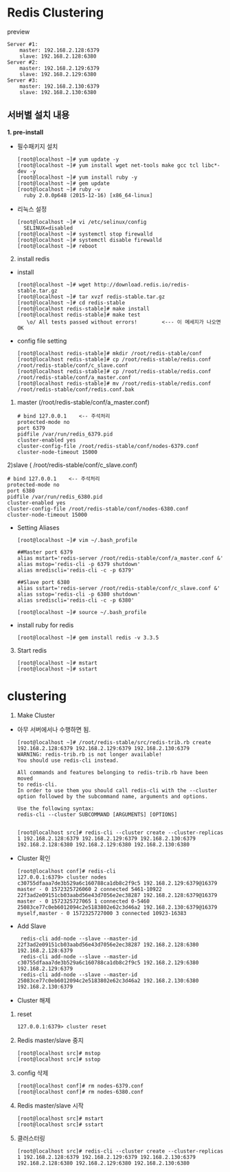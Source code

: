 
# Redis Clustering

   preview
   
    Server #1: 
        master: 192.168.2.128:6379
        slave: 192.168.2.128:6380
    Server #2: 
        master: 192.168.2.129:6379
        slave: 192.168.2.129:6380
    Server #3: 
        master: 192.168.2.130:6379
        slave: 192.168.2.130:6380


## 서버별 설치 내용

**1. pre-install**

- 필수패키지 설치

      [root@localhost ~]# yum update -y
      [root@localhost ~]# yum install wget net-tools make gcc tcl libc*-dev -y
      [root@localhost ~]# yum install ruby -y
      [root@localhost ~]# gem update
      [root@localhost ~]# ruby -v
        ruby 2.0.0p648 (2015-12-16) [x86_64-linux]

- 리눅스 설정

      [root@localhost ~]# vi /etc/selinux/config
        SELINUX=disabled
      [root@localhost ~]# systemctl stop firewalld
      [root@localhost ~]# systemctl disable firewalld
      [root@localhost ~]# reboot

2. install redis

- install

      [root@localhost ~]# wget http://download.redis.io/redis-stable.tar.gz
      [root@localhost ~]# tar xvzf redis-stable.tar.gz
      [root@localhost ~]# cd redis-stable
      [root@localhost redis-stable]# make install
      [root@localhost redis-stable]# make test
         \o/ All tests passed without errors!        <--- 이 메세지가 나오면 OK

- config file setting

      [root@localhost redis-stable]# mkdir /root/redis-stable/conf
      [root@localhost redis-stable]# cp /root/redis-stable/redis.conf /root/redis-stable/conf/c_slave.conf
      [root@localhost redis-stable]# cp /root/redis-stable/redis.conf /root/redis-stable/conf/a_master.conf
      [root@localhost redis-stable]# mv /root/redis-stable/redis.conf /root/redis-stable/conf/redis.conf.bak

1) master (/root/redis-stable/conf/a_master.conf)

       # bind 127.0.0.1    <-- 주석처리
       protected-mode no
       port 6379
       pidfile /var/run/redis_6379.pid
       cluster-enabled yes
       cluster-config-file /root/redis-stable/conf/nodes-6379.conf
       cluster-node-timeout 15000

2)slave ( /root/redis-stable/conf/c_slave.conf)

    # bind 127.0.0.1    <-- 주석처리
    protected-mode no
    port 6380
    pidfile /var/run/redis_6380.pid
    cluster-enabled yes
    cluster-config-file /root/redis-stable/conf/nodes-6380.conf
    cluster-node-timeout 15000

- Setting Aliases

      [root@localhost ~]# vim ~/.bash_profile
    
      ##Master port 6379
      alias mstart='redis-server /root/redis-stable/conf/a_master.conf &'
      alias mstop='redis-cli -p 6379 shutdown'
      alias mrediscli='redis-cli -c -p 6379'
    
      ##Slave port 6380
      alias sstart='redis-server /root/redis-stable/conf/c_slave.conf &'
      alias sstop='redis-cli -p 6380 shutdown'
      alias srediscli='redis-cli -c -p 6380'
    
      [root@localhost ~]# source ~/.bash_profile

- install ruby for redis

      [root@localhost ~]# gem install redis -v 3.3.5

3. Start redis

       [root@localhost ~]# mstart
       [root@localhost ~]# sstart

# clustering

1. Make Cluster
- 아무 서버에서나 수행하면 됨.

      [root@localhost ~]# /root/redis-stable/src/redis-trib.rb create 192.168.2.128:6379 192.168.2.129:6379 192.168.2.130:6379
      WARNING: redis-trib.rb is not longer available!
      You should use redis-cli instead.
    
      All commands and features belonging to redis-trib.rb have been moved
      to redis-cli.
      In order to use them you should call redis-cli with the --cluster
      option followed by the subcommand name, arguments and options.
    
      Use the following syntax:
      redis-cli --cluster SUBCOMMAND [ARGUMENTS] [OPTIONS]
    
    
      [root@localhost src]# redis-cli --cluster create --cluster-replicas 1 192.168.2.128:6379 192.168.2.129:6379 192.168.2.130:6379 192.168.2.128:6380 192.168.2.129:6380 192.168.2.130:6380


- Cluster 확인

      [root@localhost conf]# redis-cli
      127.0.0.1:6379> cluster nodes
      c30755dfaaa7de3b529a6c160788ca1db8c2f9c5 192.168.2.129:6379@16379 master - 0 1572325726060 2 connected 5461-10922
      22f3ad2e09151cb03aabd56e43d7056e2ec38287 192.168.2.128:6379@16379 master - 0 1572325727065 1 connected 0-5460
      25083ce77c0eb6012094c2e5183802e62c3d46a2 192.168.2.130:6379@16379 myself,master - 0 1572325727000 3 connected 10923-16383

* Add Slave

       redis-cli add-node --slave --master-id 22f3ad2e09151cb03aabd56e43d7056e2ec38287 192.168.2.128:6380 192.168.2.128:6379
       redis-cli add-node --slave --master-id c30755dfaaa7de3b529a6c160788ca1db8c2f9c5 192.168.2.129:6380 192.168.2.129:6379
       redis-cli add-node --slave --master-id 25083ce77c0eb6012094c2e5183802e62c3d46a2 192.168.2.130:6380 192.168.2.130:6379


- Cluster 해제

1. reset

       127.0.0.1:6379> cluster reset

2. Redis master/slave 중지

       [root@localhost src]# mstop
       [root@localhost src]# sstop

3. config 삭제

       [root@localhost conf]# rm nodes-6379.conf
       [root@localhost conf]# rm nodes-6380.conf

4. Redis master/slave 시작

       [root@localhost src]# mstart
       [root@localhost src]# sstart

5. 클러스터링

       [root@localhost src]# redis-cli --cluster create --cluster-replicas 1 192.168.2.128:6379 192.168.2.129:6379 192.168.2.130:6379 192.168.2.128:6380 192.168.2.129:6380 192.168.2.130:6380
